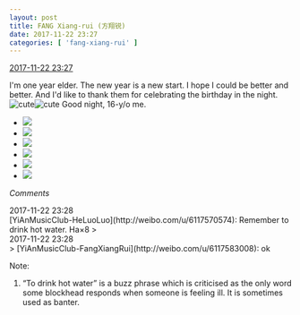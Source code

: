 ```yaml
---
layout: post
title: FANG Xiang-rui (方翔锐)
date: 2017-11-22 23:27
categories: [ 'fang-xiang-rui' ]
---
```


<div class="weibo-info">
  <a href="https://weibo.com/6117583008/FwjQ8aKXy">2017-11-22 23:27</a>
</div>

I'm one year elder. The new year is a new start. I hope I could be better and better. And I'd like to thank them for celebrating the birthday in the night. ![cute](https://img.t.sinajs.cn/t4/appstyle/expression/ext/normal/14/tza_org.gif)![cute](https://img.t.sinajs.cn/t4/appstyle/expression/ext/normal/14/tza_org.gif) Good night, 16-y/o me.

<!-- more -->

<ul class="weibo-pic-list-2">
  <li class="weibo-pic">
    <a href="https://wx1.sinaimg.cn/mw690/006G0KNGgy1flra2gmwc2j31491zku0y.jpg"><img src="//wx1.sinaimg.cn/thumb150/006G0KNGgy1flra2gmwc2j31491zku0y.jpg" /></a>
  </li>
  <li class="weibo-pic">
    <a href="https://wx1.sinaimg.cn/mw690/006G0KNGgy1flra2kyrzaj31491zkx6q.jpg"><img src="//wx1.sinaimg.cn/thumb150/006G0KNGgy1flra2kyrzaj31491zkx6q.jpg" /></a>
  </li>
  <li class="weibo-pic">
    <a href="https://wx1.sinaimg.cn/mw690/006G0KNGgy1flra2q4tiqj31491zkqv6.jpg"><img src="//wx1.sinaimg.cn/thumb150/006G0KNGgy1flra2q4tiqj31491zkqv6.jpg" /></a>
  </li>
  <li class="weibo-pic">
    <a href="https://wx2.sinaimg.cn/mw690/006G0KNGgy1flra2uu6o9j31zk149qv6.jpg"><img src="//wx2.sinaimg.cn/thumb150/006G0KNGgy1flra2uu6o9j31zk149qv6.jpg" /></a>
  </li>
  <li class="weibo-pic">
    <a href="https://wx3.sinaimg.cn/mw690/006G0KNGgy1flra2b4cuqj31zk149kjm.jpg"><img src="//wx3.sinaimg.cn/thumb150/006G0KNGgy1flra2b4cuqj31zk149kjm.jpg" /></a>
  </li>
  <li class="weibo-pic">
    <a href="https://wx1.sinaimg.cn/mw690/006G0KNGgy1flra2yz3kej31zk149hdu.jpg"><img src="//wx1.sinaimg.cn/thumb150/006G0KNGgy1flra2yz3kej31zk149hdu.jpg" /></a>
  </li>
</ul>

*Comments*

<div class="weibo-info">2017-11-22 23:28</div>
[YiAnMusicClub-HeLuoLuo](http://weibo.com/u/6117570574): Remember to drink hot water. Ha×8
> <div class="weibo-info">2017-11-22 23:28</div>
> [YiAnMusicClub-FangXiangRui](http://weibo.com/u/6117583008): ok

Note:
1. “To drink hot water” is a buzz phrase which is criticised as the only word some blockhead responds when someone is feeling ill. It is sometimes used as banter.
